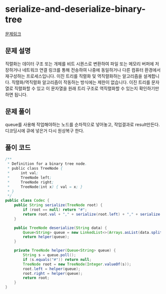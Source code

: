 # serialize-and-deserialize-binary-tree


[문제링크](https://leetcode.com/problems/serialize-and-deserialize-binary-tree/)

## 문제 설명

직렬화는 데이터 구조 또는 개체를 비트 시퀀스로 변환하여 파일 또는 메모리 버퍼에 저장하거나 네트워크 연결 링크를 통해 전송하여 나중에 동일하거나 다른 컴퓨터 환경에서 재구성하는 프로세스입니다. 이진 트리를 직렬화 및 역직렬화하는 알고리즘을 설계합니다. 직렬화/역직렬화 알고리즘이 작동하는 방식에는 제한이 없습니다. 이진 트리를 문자열로 직렬화할 수 있고 이 문자열을 원래 트리 구조로 역직렬화할 수 있는지 확인하기만 하면 됩니다.

## 문제 풀이

queue를 사용해 작업해야하는 노드를 순차적으로 넣어놓고,
작업결과로 result만든다. 디코딩시에 큐에 넣은거 다시 원상복구 한다.

## 풀이 코드

```java
/**
 * Definition for a binary tree node.
 * public class TreeNode {
 *     int val;
 *     TreeNode left;
 *     TreeNode right;
 *     TreeNode(int x) { val = x; }
 * }
 */
public class Codec {
    public String serialize(TreeNode root) {
        if (root == null) return "#";
        return root.val + "," + serialize(root.left) + "," + serialize(root.right);
    }

    public TreeNode deserialize(String data) {
        Queue<String> queue = new LinkedList<>(Arrays.asList(data.split(",")));
        return helper(queue);
    }

    private TreeNode helper(Queue<String> queue) {
        String s = queue.poll();
        if (s.equals("#")) return null;
        TreeNode root = new TreeNode(Integer.valueOf(s));
        root.left = helper(queue);
        root.right = helper(queue);
        return root;
    }
}
```

